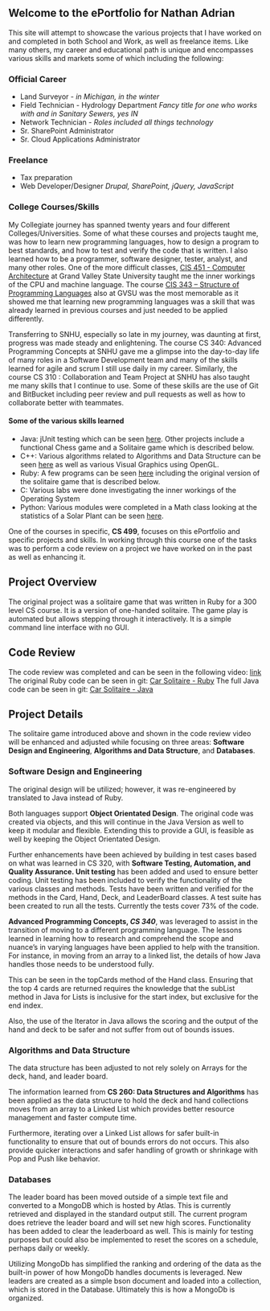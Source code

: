 ## Welcome to the ePortfolio for Nathan Adrian

This site will attempt to showcase the various projects that I have worked on and completed in both School and Work, as well as freelance items. Like many others, my career and educational path is unique and encompasses various skills and markets some of which including the following:

### Official Career
- Land Surveyor - _in Michigan, in the winter_
- Field Technician - Hydrology Department _Fancy title for one who works with and in Sanitary Sewers, yes IN_
- Network Technician - _Roles included all things technology_
- Sr. SharePoint Administrator
- Sr. Cloud Applications Administrator

### Freelance
- Tax preparation
- Web Developer/Designer _Drupal, SharePoint, jQuery, JavaScript_

### College Courses/Skills
My Collegiate journey has spanned twenty years and four different Colleges/Universities. Some of what these courses and projects taught me, was how to learn new programming languages, how to design a program to best standards, and how to test and verify the code that is written. I also learned how to be a programmer, software designer, tester, analyst, and many other roles. One of the more difficult classes, [CIS 451 - Computer Architecture](https://www.gvsu.edu/catalog/course/cis-451.htm) at Grand Valley State University taught me the inner workings of the CPU and machine language. The course [CIS 343 – Structure of Programming Languages](https://www.gvsu.edu/catalog/course/cis-343.htm) also at GVSU was the most memorable as it showed me that learning new programming languages was a skill that was already learned in previous courses and just needed to be applied differently.

Transferring to SNHU, especially so late in my journey, was daunting at first, progress was made steady and enlightening. The course CS 340: Advanced Programming Concepts at SNHU gave me a glimpse into the day-to-day life of many roles in a Software Development team and many of the skills learned for agile and scrum I still use daily in my career. Similarly, the course CS 310 : Collaboration and Team Project at SNHU has also taught me many skills that I continue to use. Some of these skills are the use of Git and BitBucket including peer review and pull requests as well as how to collaborate better with teammates.

#### Some of the various skills learned
- Java: jUnit testing which can be seen [here](https://bitbucket.org/nathanadrian05/calculator2/src). Other projects include a functional Chess game and a Solitaire game which is described below.
- C++: Various algorithms related to Algorithms and Data Structure can be seen [here](https://github.com/nateadrian5/class_work/tree/master/c%2B%2B) as well as various Visual Graphics using OpenGL.
- Ruby: A few programs can be seen [here](https://github.com/nateadrian5/class_work/tree/master/ruby) including the original version of the solitaire game that is described below. 
- C: Various labs were done investigating the inner workings of the Operating System
- Python: Various modules were completed in a Math class looking at the statistics of a Solar Plant can be seen [here](https://github.com/nateadrian5/class_work/tree/master/python).

One of the courses in specific, **CS 499**, focuses on this ePortfolio and specific projects and skills. In working through this course one of the tasks was to perform a code review on a project we have worked on in the past as well as enhancing it. 

## Project Overview
The original project was a solitaire game that was written in Ruby for a 300 level CS course. It is a version of one-handed solitaire. The game play is automated but allows stepping through it interactively. It is a simple command line interface with no GUI.

## Code Review
The code review was completed and can be seen in the following video: [link](https://drive.google.com/file/d/1B-wucU2X-tE4GrbXRjbZBfcfN7-erDXr/view?usp=sharing)
The original Ruby code can be seen in git: [Car Solitaire - Ruby](https://github.com/nateadrian5/class_work/blob/master/ruby/solitare.rb)
The full Java code can be seen in git: [Car Solitaire - Java](https://github.com/nateadrian5/class_work/tree/master/java/CarSolitaire)

## Project Details
The solitaire game introduced above and shown in the code review video will be enhanced and adjusted while focusing on three areas: **Software Design and Engineering**, **Algorithms and Data Structure**, and **Databases**.

### Software Design and Engineering
The original design will be utilized; however, it was re-engineered by translated to Java instead of Ruby.

Both languages support **Object Orientated Design**. The original code was created via objects, and this will continue in the Java Version as well to keep it modular and flexible. Extending this to provide a GUI, is feasible as well by keeping the Object Orientated Design. 

Further enhancements have been achieved by building in test cases based on what was learned in CS 320, with **Software Testing, Automation, and Quality Assurance. Unit testing** has been added and used to ensure better coding. Unit testing has been included to verify the functionality of the various classes and methods. Tests have been written and verified for the methods in the Card, Hand, Deck, and LeaderBoard classes. A test suite has been created to run all the tests. Currently the tests cover 73% of the code. 

**Advanced Programming Concepts, _CS 340_**, was leveraged to assist in the transition of moving to a different programming language. The lessons learned in learning how to research and comprehend the scope and nuance’s in varying languages have been applied to help with the transition. For instance, in moving from an array to a linked list, the details of how Java handles those needs to be understood fully. 

This can be seen in the topCards method of the Hand class. Ensuring that the top 4 cards are returned requires the knowledge that the subList method in Java for Lists is inclusive for the start index, but exclusive for the end index. 

Also, the use of the Iterator in Java allows the scoring and the output of the hand and deck to be safer and not suffer from out of bounds issues. 

### Algorithms and Data Structure
The data structure has been adjusted to not rely solely on Arrays for the deck, hand, and leader board.

The information learned from **CS 260: Data Structures and Algorithms** has been applied as the data structure to hold the deck and hand collections moves from an array to a Linked List which provides better resource management and faster compute time.

Furthermore, iterating over a Linked List allows for safer built-in functionality to ensure that out of bounds errors do not occurs. This also provide quicker interactions and safer handling of growth or shrinkage with Pop and Push like behavior. 

### Databases
The leader board has been moved outside of a simple text file and converted to a MongoDB which is hosted by Atlas. This is currently retrieved and displayed in the standard output still. The current program does retrieve the leader board and will set new high scores. Functionality has been added to clear the leaderboard as well. This is mainly for testing purposes but could also be implemented to reset the scores on a schedule, perhaps daily or weekly. 

Utilizing MongoDb has simplified the ranking and ordering of the data as the built-in power of how MongoDb handles documents is leveraged. New leaders are created as a simple bson document and loaded into a collection, which is stored in the Database. Ultimately this is how a MongoDb is organized. 

<!---
```markdown
Syntax highlighted code block

# Header 1
## Header 2
### Header 3

- Bulleted
- List

1. Numbered
2. List

**Bold** and _Italic_ and `Code` text

[Link](url) and ![Image](src)
```

For more details see [GitHub Flavored Markdown](https://guides.github.com/features/mastering-markdown/).

### Jekyll Themes

Your Pages site will use the layout and styles from the Jekyll theme you have selected in your [repository settings](https://github.com/nateadrian5/nateadrian5.github.io/settings). The name of this theme is saved in the Jekyll `_config.yml` configuration file.

### Support or Contact

Having trouble with Pages? Check out our [documentation](https://docs.github.com/categories/github-pages-basics/) or [contact support](https://github.com/contact) and we’ll help you sort it out.
*/
-->

